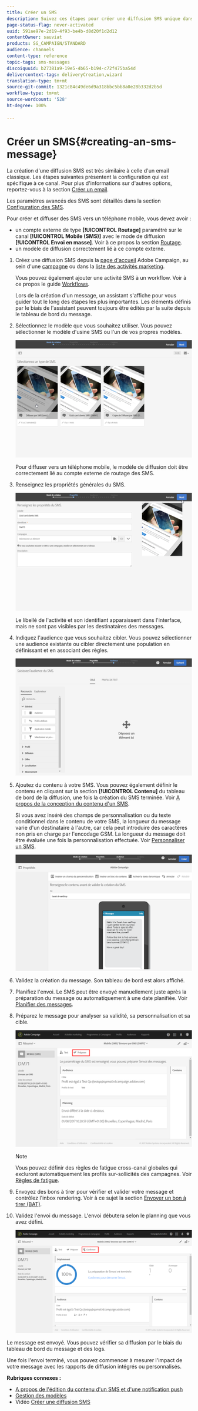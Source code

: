 ```yaml
---
title: Créer un SMS
description: Suivez ces étapes pour créer une diffusion SMS unique dans Adobe Campaign.
page-status-flag: never-activated
uuid: 591ae97e-2d19-4f93-be4b-d8d20f1d2d12
contentOwner: sauviat
products: SG_CAMPAIGN/STANDARD
audience: channels
content-type: reference
topic-tags: sms-messages
discoiquuid: b27381a9-19e5-4b65-b194-c72f475ba54d
delivercontext-tags: deliveryCreation,wizard
translation-type: tm+mt
source-git-commit: 1321c84c49de6d9a318bbc5bb8a0e28b332d2b5d
workflow-type: tm+mt
source-wordcount: '528'
ht-degree: 100%

---
```



# Créer un SMS{#creating-an-sms-message}

La création d&#39;une diffusion SMS est très similaire à celle d&#39;un email classique. Les étapes suivantes présentent la configuration qui est spécifique à ce canal. Pour plus d&#39;informations sur d&#39;autres options, reportez-vous à la section [Créer un email](../../channels/using/creating-an-email.md).

Les paramètres avancés des SMS sont détaillés dans la section [Configuration des SMS](../../administration/using/configuring-sms-channel.md).

Pour créer et diffuser des SMS vers un téléphone mobile, vous devez avoir :

* un compte externe de type **[!UICONTROL Routage]** paramétré sur le canal **[!UICONTROL Mobile (SMS)]** avec le mode de diffusion **[!UICONTROL Envoi en masse]**. Voir à ce propos la section [Routage](../../administration/using/configuring-sms-channel.md#defining-an-sms-routing).
* un modèle de diffusion correctement lié à ce compte externe.

1. Créez une diffusion SMS depuis la [page d&#39;accueil](../../start/using/interface-description.md#home-page) Adobe Campaign, au sein d&#39;une [campagne](../../start/using/marketing-activities.md#creating-a-marketing-activity) ou dans la [liste des activités marketing](../../start/using/programs-and-campaigns.md#creating-a-campaign).

   Vous pouvez également ajouter une activité SMS à un workflow. Voir à ce propos le guide [Workflows](../../automating/using/sms-delivery.md).

   Lors de la création d&#39;un message, un assistant s&#39;affiche pour vous guider tout le long des étapes les plus importantes. Les éléments définis par le biais de l&#39;assistant peuvent toujours être édités par la suite depuis le tableau de bord du message.

1. Sélectionnez le modèle que vous souhaitez utiliser. Vous pouvez sélectionner le modèle d&#39;usine SMS ou l&#39;un de vos propres modèles.

   ![](assets/sms_creation_1.png)

   Pour diffuser vers un téléphone mobile, le modèle de diffusion doit être correctement lié au compte externe de routage des SMS.

1. Renseignez les propriétés générales du SMS.

   ![](assets/sms_creation_2.png)

   Le libellé de l&#39;activité et son identifiant apparaissent dans l&#39;interface, mais ne sont pas visibles par les destinataires des messages.

1. Indiquez l&#39;audience que vous souhaitez cibler. Vous pouvez sélectionner une audience existante ou cibler directement une population en définissant et en associant des règles.

   ![](assets/sms_creation_3.png)

1. Ajoutez du contenu à votre SMS. Vous pouvez également définir le contenu en cliquant sur la section **[!UICONTROL Contenu]** du tableau de bord de la diffusion, une fois la création du SMS terminée. Voir [A propos de la conception du contenu d&#39;un SMS](../../channels/using/about-sms-and-push-content-design.md).

   Si vous avez inséré des champs de personnalisation ou du texte conditionnel dans le contenu de votre SMS, la longueur du message varie d&#39;un destinataire à l&#39;autre, car cela peut introduire des caractères non pris en charge par l&#39;encodage GSM. La longueur du message doit être évaluée une fois la personnalisation effectuée. Voir [Personnaliser un SMS](../../channels/using/personalizing-sms-messages.md).

   ![](assets/sms_creation_4.png)

1. Validez la création du message. Son tableau de bord est alors affiché.
1. Planifiez l&#39;envoi. Le SMS peut être envoyé manuellement juste après la préparation du message ou automatiquement à une date planifiée. Voir [Planifier des messages](../../sending/using/about-scheduling-messages.md).
1. Préparez le message pour analyser sa validité, sa personnalisation et sa cible.

   ![](assets/sms_creation_6.png)

   >[!NOTE]
   >
   >Vous pouvez définir des règles de fatigue cross-canal globales qui excluront automatiquement les profils sur-sollicités des campagnes. Voir [Règles de fatigue](../../sending/using/fatigue-rules.md).

1. Envoyez des bons à tirer pour vérifier et valider votre message et contrôlez l&#39;inbox rendering. Voir à ce sujet la section [Envoyer un bon à tirer (BAT)](../../sending/using/sending-proofs.md).
1. Validez l&#39;envoi du message. L&#39;envoi débutera selon le planning que vous avez défini.

   ![](assets/sms_creation_7.png)

Le message est envoyé. Vous pouvez vérifier sa diffusion par le biais du tableau de bord du message et des logs.

Une fois l&#39;envoi terminé, vous pouvez commencer à mesurer l&#39;impact de votre message avec les rapports de diffusion intégrés ou personnalisés.

**Rubriques connexes :**

* [A propos de l&#39;édition du contenu d&#39;un SMS et d&#39;une notification push](../../channels/using/about-sms-and-push-content-design.md)
* [Gestion des modèles](../../start/using/marketing-activity-templates.md)
* Vidéo [Créer une diffusion SMS](https://docs.adobe.com/content/help/en/campaign-learn/campaign-standard-tutorials/communication-channels/mobile/sms/sms-delivery.html)
